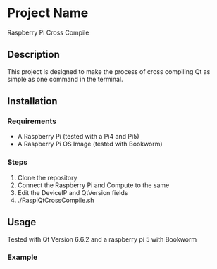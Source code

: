 # Project Name

Raspberry Pi Cross Compile

## Description

This project is designed to make the process of cross compiling Qt as simple as one command in the terminal. 

## Installation

### Requirements

* A Raspberry Pi (tested with a Pi4 and Pi5)
* A Raspberry Pi OS Image (tested with Bookworm)

### Steps

1. Clone the repository
2. Connect the Raspberry Pi and Compute to the same 
3. Edit the DeviceIP and QtVersion fields
3. ./RaspiQtCrossCompile.sh

## Usage

Tested with Qt Version 6.6.2 and a raspberry pi 5 with Bookworm

### Example

